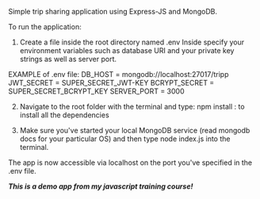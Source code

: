 Simple trip sharing application using Express-JS and MongoDB.

To run the application:

1. Create a file inside the root directory named .env
Inside specify your environment variables such as database URI and your private key strings as well as server port.

EXAMPLE of .env file:
DB_HOST = mongodb://localhost:27017/tripp
JWT_SECRET = SUPER_SECRET_JWT-KEY
BCRYPT_SECRET = SUPER_SECRET_BCRYPT_KEY
SERVER_PORT = 3000

2. Navigate to the root folder with the terminal and type:
npm install  : to install all the dependencies

3. Make sure you've started your local MongoDB service (read mongodb docs for your particular OS)
and then type node index.js into the terminal.

The app is now accessible via localhost on the port you've specified in the .env file.



***This is a demo app from my javascript training course!***



